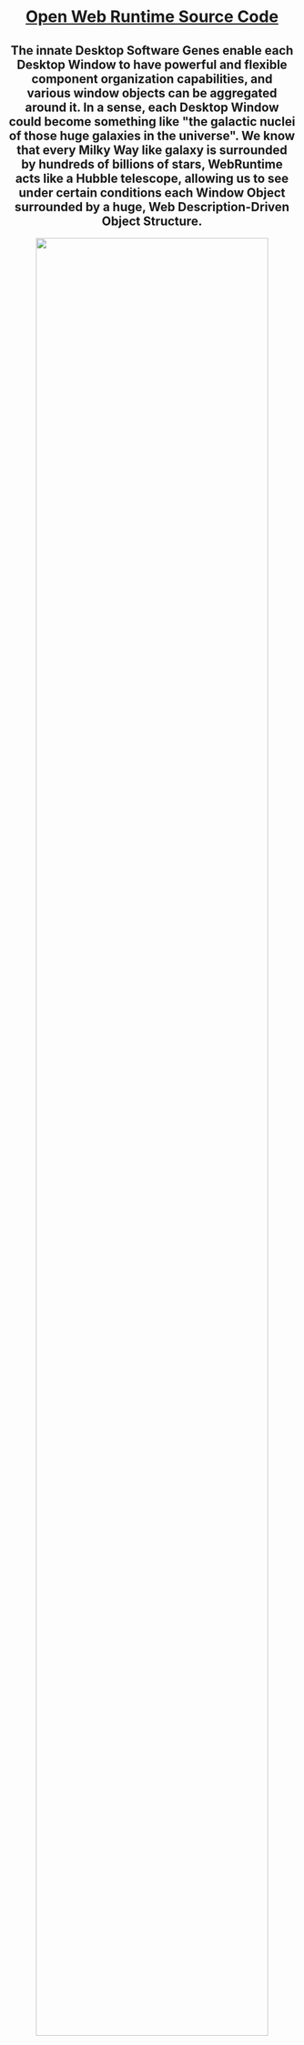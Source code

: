 <div align=center>

# [Open Web Runtime Source Code](https://github.com/TangramDev/OpenWebRuntime)

<div align=center>

## The innate Desktop Software Genes enable each Desktop Window to have powerful and flexible component organization capabilities, and various window objects can be aggregated around it. In a sense, each Desktop Window could become something like "the galactic nuclei of those huge galaxies in the universe". We know that every Milky Way like galaxy is surrounded by hundreds of billions of stars, **WebRuntime** acts like a Hubble telescope, allowing us to see under certain conditions each Window Object surrounded by a huge, Web Description-Driven Object Structure.

</div>

<div align=center id="StartTitle"><img src="https://user-images.githubusercontent.com/26355688/179231601-e18d1e1d-c4a1-422c-bcf3-7111013959bb.gif" width="90%" />

## **(With the help of Webb and Hubble, people can see an extremely enlarged universe. From Hubble deep space to Webb deep space, unimaginable details in the past appear in our sight. Similarly, when we have webruntime in the field of desktop software, a scene worthy of expectation will also appear. With the help of webruntime, the desktop is enlarged, and the infinite hierarchy of desktop window can be displayed, If the surrounding space of many windows enters our horizon, a magnified universe will surface. Indeed, from the perspective of webruntime, a desktop software itself is a universe, and different desktop software can be regarded as different "parallel universes".)**

</div> 
<hr />

<div align=center id="CoreConcept"><img src="https://user-images.githubusercontent.com/26355688/177946608-74c5ab41-95fc-42e8-b3db-6c69459396a6.jpg" width="95%" /></div> 
<hr />
<div align=center id="PeripheralSpace"><img src="https://user-images.githubusercontent.com/26355688/179315596-9e163a5f-c7c3-4dd6-8817-3b9df85dc017.jpg" width="100%" /></div>  
<hr/>
 
<div align=center id="CoreConcept">
  
# The Goal of Web Runtime is devoted to unify <br>the Development of Desktop and Web Software, <br>it is based on the following core features:

<div align=center>

|_Core Features_|&emsp;&emsp;&emsp;&emsp;&emsp;&emsp;&emsp;&emsp;&emsp;&emsp;&emsp;&emsp;&emsp;&emsp;&emsp;&emsp;&emsp;&emsp;_Description_&emsp;&emsp;&emsp;&emsp;&emsp;&emsp;&emsp;&emsp;&emsp;&emsp;&emsp;&emsp;&emsp;&emsp;&emsp;&emsp;&emsp;&emsp;&emsp;|
| -- | ---------------------------------------------------------------------------------------------------------------- |
|  <div align=center>**Between any Window Nucleus <br>and its Immediate Parent Window there exists a Web/XML DOM controllable “Window Object Layer Space Structure” around it;**</div> |<div align=center></div><div align=center id = "excel"><br><img id="RuntimePos" src="https://user-images.githubusercontent.com/26355688/178163763-0a524252-e6ee-4903-88bb-9f161bee8d8a.jpg" width="100%"/><br><img src="https://user-images.githubusercontent.com/26355688/177030478-b4953bb3-b301-4ab4-9203-18a660307732.gif" width="100%"/></div>|
|  <div align=center>**The Web Runtime supports <br>two basic Layout Structures, <br>one is the Grid Structure <br>of m rows and n columns, <br>and the other is the <br>Tab-Structure of n tabs <br>(the developer can <br>customize the tab style), it <br>support any level composite <br>layout of these two basic structures.**</div> | <div align=center>**_The Web Runtime_ enables developers to load a Layout Layer Structure <br>between _the Window Nucleus_ and _its Parent Window_ <br>using Web or XML DOM Technology at any stage of the Software Runtime**</div><div align=center id="tabs1"><img src="https://user-images.githubusercontent.com/26355688/179235961-8a088dd4-27c9-42d9-8179-db5ffaf0d3f4.gif" width="100%" /></div>|
| <div align=center>**Web Runtime implements the Dynamic Link Library Version of the Chromium Project.**</div> |<div align=center>__This Feature ensures that developers can use their familiar development techniques to construct a Browsing Process that suits their wishes. In a specific Desktop Application, other Processes of the Chromium project(such as rendering process, GPU process, etc.) are completely preserved.<hr/>The developer develops the Browsing Process with familiar development technology, which means that the First Visible Window may not be the Web Browser Window, but the Window that the developer needs(such as a WinForm form form or MFC Window, etc.), which seems to be significantly different from the standard browser.__</div><br><div align=center id="WinFormBrowser"><img src="https://user-images.githubusercontent.com/26355688/176896509-92769481-8558-4add-948a-8b0e3e6d2269.jpg" width="67%" /><br>(__First Visible Window is a WinForm__)</div><br><br><div align=center id="WinFormBrowser"><img src="https://user-images.githubusercontent.com/26355688/176896016-13973932-53ef-4749-9ea6-ccb5c95f9fa8.jpg" width="67%" /><br>(__First Visible Window is a MFC MDI Frame Window__)</div><hr /><img id="BrowsingProcess" src="https://user-images.githubusercontent.com/26355688/179382156-e4abd84e-e4de-4cc1-9508-35d03e05566c.gif" width="100%"/></div>|  
| <div align=center>__.NET Framework Subsystem__</div> |<div align=center>_Similar to __Microsoft Visual Basic for Application__, __Web Runtime__ supports __.NET Subsystem__, which means that both WinForm and Usercontrol are  within the scope of “__Content-Oriented WebDOM__” of the application. Developers can instantiate WinForm object instances in web pages, and use WinForm, Usercontrol and MFC View objects and standard DOM elements to synthesize new web pages. Developers can process .NET object events in the page. Web Runtime implements The two-way delegation mechanism makes Web and desktop elements (Win32 elements and WinForm, Usercontrol, etc.) friendly interoperability._</div><div align=center id="webpage62"><img src="https://user-images.githubusercontent.com/26355688/178939412-b4fb3a5c-8a9f-4a48-96f6-2aca73ecdbd1.png" width="100%"/></div>|    
</div>
<hr />

  # Application Development

  
| _Application Type_       | _description_                                                                              |
| ------------ | ---------------------------------------------------------------------------------------------------------------- |
| <div align=center>**[WinForm Application Development](https://github.com/TangramDev/.github/blob/main/document/DotNetDev.md)**</div>|<div align=center id="WinFormBrowser"><img src="https://user-images.githubusercontent.com/26355688/176896509-92769481-8558-4add-948a-8b0e3e6d2269.jpg" width="75%" /></div>|  
|  <div align=center>**[MFC Application Development](https://github.com/TangramDev/.github/blob/main/document/mfcdev.md)**</div> | <div align=center id="MFCMDI"><img src="https://user-images.githubusercontent.com/26355688/176896016-13973932-53ef-4749-9ea6-ccb5c95f9fa8.jpg" width="75%" /></div>|
